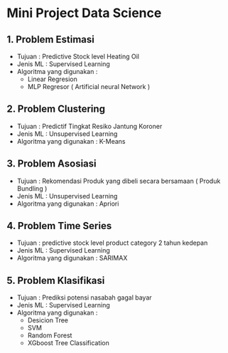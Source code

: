 # Mini Project Data Science

## 1. Problem Estimasi
- Tujuan : Predictive Stock level Heating Oil
- Jenis ML : Supervised Learning
- Algoritma yang digunakan :
  - Linear Regresion
  - MLP Regresor ( Artificial neural Network )

## 2. Problem Clustering
- Tujuan : Predictif Tingkat Resiko Jantung Koroner
- Jenis ML : Unsupervised Learning
- Algoritma yang digunakan : K-Means

## 3. Problem Asosiasi
- Tujuan : Rekomendasi Produk yang dibeli secara bersamaan ( Produk Bundling )
- Jenis ML : Unsupervised Learning
- Algoritma yang digunakan : Apriori

## 4. Problem Time Series
- Tujuan : predictive stock level product category 2 tahun kedepan
- Jenis ML : Supervised Learning
- Algoritma yang digunakan : SARIMAX

## 5. Problem Klasifikasi
- Tujuan : Prediksi potensi nasabah gagal bayar
- Jenis ML : Supervised Learning
- Algoritma yang digunakan :
  - Desicion Tree
  - SVM
  - Random Forest
  - XGboost Tree Classification
